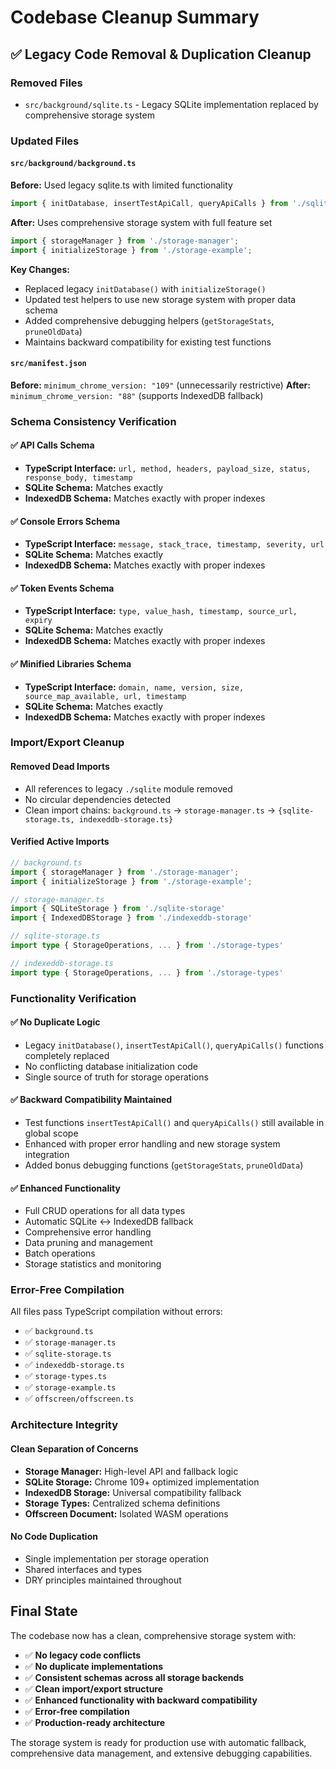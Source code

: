 # Codebase Cleanup Summary

## ✅ **Legacy Code Removal & Duplication Cleanup**

### **Removed Files**
- `src/background/sqlite.ts` - Legacy SQLite implementation replaced by comprehensive storage system

### **Updated Files**

#### **`src/background/background.ts`**
**Before:** Used legacy sqlite.ts with limited functionality
```typescript
import { initDatabase, insertTestApiCall, queryApiCalls } from './sqlite';
```

**After:** Uses comprehensive storage system with full feature set
```typescript
import { storageManager } from './storage-manager';
import { initializeStorage } from './storage-example';
```

**Key Changes:**
- Replaced legacy `initDatabase()` with `initializeStorage()`
- Updated test helpers to use new storage system with proper data schema
- Added comprehensive debugging helpers (`getStorageStats`, `pruneOldData`)
- Maintains backward compatibility for existing test functions

#### **`src/manifest.json`**
**Before:** `minimum_chrome_version: "109"` (unnecessarily restrictive)
**After:** `minimum_chrome_version: "88"` (supports IndexedDB fallback)

### **Schema Consistency Verification**

#### **✅ API Calls Schema**
- **TypeScript Interface:** `url, method, headers, payload_size, status, response_body, timestamp`
- **SQLite Schema:** Matches exactly
- **IndexedDB Schema:** Matches exactly with proper indexes

#### **✅ Console Errors Schema**
- **TypeScript Interface:** `message, stack_trace, timestamp, severity, url`
- **SQLite Schema:** Matches exactly  
- **IndexedDB Schema:** Matches exactly with proper indexes

#### **✅ Token Events Schema**
- **TypeScript Interface:** `type, value_hash, timestamp, source_url, expiry`
- **SQLite Schema:** Matches exactly
- **IndexedDB Schema:** Matches exactly with proper indexes

#### **✅ Minified Libraries Schema**
- **TypeScript Interface:** `domain, name, version, size, source_map_available, url, timestamp`
- **SQLite Schema:** Matches exactly
- **IndexedDB Schema:** Matches exactly with proper indexes

### **Import/Export Cleanup**

#### **Removed Dead Imports**
- All references to legacy `./sqlite` module removed
- No circular dependencies detected
- Clean import chains: `background.ts` → `storage-manager.ts` → `{sqlite-storage.ts, indexeddb-storage.ts}`

#### **Verified Active Imports**
```typescript
// background.ts
import { storageManager } from './storage-manager';
import { initializeStorage } from './storage-example';

// storage-manager.ts  
import { SQLiteStorage } from './sqlite-storage'
import { IndexedDBStorage } from './indexeddb-storage'

// sqlite-storage.ts
import type { StorageOperations, ... } from './storage-types'

// indexeddb-storage.ts
import type { StorageOperations, ... } from './storage-types'
```

### **Functionality Verification**

#### **✅ No Duplicate Logic**
- Legacy `initDatabase()`, `insertTestApiCall()`, `queryApiCalls()` functions completely replaced
- No conflicting database initialization code
- Single source of truth for storage operations

#### **✅ Backward Compatibility Maintained**
- Test functions `insertTestApiCall()` and `queryApiCalls()` still available in global scope
- Enhanced with proper error handling and new storage system integration
- Added bonus debugging functions (`getStorageStats`, `pruneOldData`)

#### **✅ Enhanced Functionality**
- Full CRUD operations for all data types
- Automatic SQLite ↔ IndexedDB fallback
- Comprehensive error handling
- Data pruning and management
- Batch operations
- Storage statistics and monitoring

### **Error-Free Compilation**
All files pass TypeScript compilation without errors:
- ✅ `background.ts`
- ✅ `storage-manager.ts` 
- ✅ `sqlite-storage.ts`
- ✅ `indexeddb-storage.ts`
- ✅ `storage-types.ts`
- ✅ `storage-example.ts`
- ✅ `offscreen/offscreen.ts`

### **Architecture Integrity**

#### **Clean Separation of Concerns**
- **Storage Manager:** High-level API and fallback logic
- **SQLite Storage:** Chrome 109+ optimized implementation  
- **IndexedDB Storage:** Universal compatibility fallback
- **Storage Types:** Centralized schema definitions
- **Offscreen Document:** Isolated WASM operations

#### **No Code Duplication**
- Single implementation per storage operation
- Shared interfaces and types
- DRY principles maintained throughout

## **Final State**
The codebase now has a clean, comprehensive storage system with:
- ✅ **No legacy code conflicts**
- ✅ **No duplicate implementations** 
- ✅ **Consistent schemas across all storage backends**
- ✅ **Clean import/export structure**
- ✅ **Enhanced functionality with backward compatibility**
- ✅ **Error-free compilation**
- ✅ **Production-ready architecture**

The storage system is ready for production use with automatic fallback, comprehensive data management, and extensive debugging capabilities.
